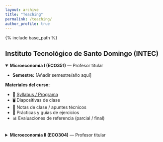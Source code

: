 ```yaml
---
layout: archive
title: "Teaching"
permalink: /teaching/
author_profile: true
---
```


{% include base_path %}

## Instituto Tecnológico de Santo Domingo (INTEC)

<details open>
<summary><strong>Microeconomía I (ECO351)</strong> — Profesor titular</summary>

- **Semestre:** [Añadir semestre/año aquí]

**Materiales del curso:**
- 📄 [Syllabus / Programa](https://briamguerrerob.github.io/files/eco351_syllabus.pdf)
- 🖥️ Diapositivas de clase
- 📝 Notas de clase / apuntes técnicos
- 📘 Prácticas y guías de ejercicios
- 📊 Evaluaciones de referencia (parcial / final)

</details>

<br/>

<details>
<summary><strong>Microeconomía II (ECO304)</strong> — Profesor titular</summary>

- **Semestre:** [Añadir semestre/año aquí]

**Materiales del curso:**
- 📄 [Syllabus / Programa](https://briamguerrerob.github.io/files/eco304_syllabus.pdf)
- 🖥️ Diapositivas de clase
- 📝 Notas de clase / apuntes técnicos
- 📘 Prácticas y guías de ejercicios
- 📊 Evaluaciones de referencia

</details>

